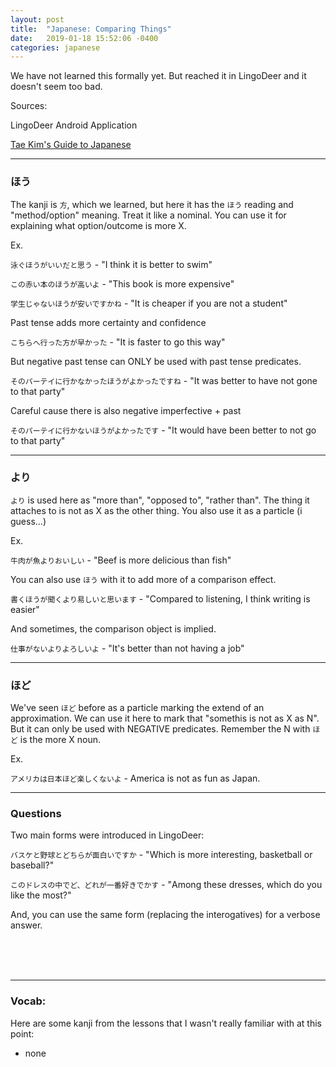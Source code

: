 ```yaml
---
layout: post
title:  "Japanese: Comparing Things"
date:   2019-01-18 15:52:06 -0400
categories: japanese
---
```


We have not learned this formally yet. But reached it in LingoDeer and it doesn't seem too bad.

Sources:

LingoDeer Android Application

<a href="http://www.guidetojapanese.org/learn/grammar/comparison#Using_for_comparisons-2" target="_blank">Tae Kim's Guide to Japanese</a>

<hr />
<h3>ほう</h3>

The kanji is `方`, which we learned, but here it has the `ほう` reading and "method/option" meaning. Treat it like a nominal. You can use it for explaining what option/outcome is more X.

Ex.

`泳ぐほうがいいだと思う` - "I think it is better to swim"

`この赤い本のほうが高いよ` - "This book is more expensive"

`学生じゃないほうが安いですかね` - "It is cheaper if you are not a student"

Past tense adds more certainty and confidence

`こちらへ行った方が早かった` - "It is faster to go this way"

But negative past tense can ONLY be used with past tense predicates.

`そのパーテイに行かなかったほうがよかったですね` - "It was better to have not gone to that party"

Careful cause there is also negative imperfective + past

`そのパーテイに行かないほうがよかったです` - "It would have been better to not go to that party"

<hr />
<h3>より</h3>

`より` is used here as "more than", "opposed to", "rather than". The thing it attaches to is not as X as the other thing. You also use it as a particle (i guess...)

Ex.

`牛肉が魚よりおいしい` - "Beef is more delicious than fish"

You can also use `ほう` with it to add more of a comparison effect.

`書くほうが聞くより易しいと思います` - "Compared to listening, I think writing is easier"

And sometimes, the comparison object is implied.


`仕事がないよりよろしいよ` - "It's better than not having a job"

<hr />
<h3>ほど</h3>

We've seen `ほど` before as a particle marking the extend of an approximation. We can use it here to mark that "somethis is not as X as N". But it can only be used with NEGATIVE predicates. Remember the N with `ほど` is the more X noun.

Ex.

`アメリカは日本ほど楽しくないよ` - America is not as fun as Japan.

<hr />
<h3>Questions</h3>

Two main forms were introduced in LingoDeer:

`バスケと野球とどちらが面白いですか` - "Which is more interesting, basketball or baseball?"

`このドレスの中でど、どれが一番好きでかす` - "Among these dresses, which do you like the most?"

And, you can use the same form (replacing the interogatives) for a verbose answer.

<br />
<br />
<br />

<hr />
<h3>Vocab:</h3>

Here are some kanji from the lessons that I wasn't really familiar with at this point:

- none
